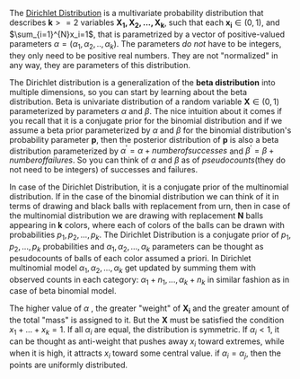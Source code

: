 The [Dirichlet Distribution](https://en.wikipedia.org/wiki/Dirichlet_distribution) is a multivariate probability distribution that describes $\mathbf{k}>=2$ variables $\mathbf{X_1,X_2,...,X_k}$, such that each $\mathbf{x_i} \in (0,1)$, and $\sum_{i=1}^{N}x_i=1$, that is parametrized by a vector of positive-valued parameters $\alpha=(\alpha_1,\alpha_2,..,\alpha_k)$. The parameters *do not* have to be integers, they only need to be positive real numbers. They are not "normalized" in any way, they are parameters of this distribution.

The Dirichlet distribution is a generalization of the **beta distribution** into multiple dimensions, so you can start by learning about the beta distribution. Beta is univariate distribution of a random variable $\mathbf{X} \in (0,1)$ parameterized by parameters $\alpha$ and $\beta$. The nice intuition about it comes if you recall that it is a conjugate prior for the binomial distribution and if we assume a beta prior parameterized by $\alpha$ and $\beta$ for the binomial distribution's probability parameter $\mathbf{p}$, then the posterior distribution of $\mathbf{p}$ is also a beta distribution parameterized by $\alpha^{'}=\alpha + number of successes$ and $\beta^{'}=\beta+number of failures$. So you can think of $\alpha$ and $\beta$ as of *pseudocounts*(they do not need to be integers) of successes and failures.

In case of the Dirichlet Distribution, it is a conjugate prior of the multinomial distribution. If in the case of the binomial distribution we can think of it in terms of drawing and black balls with replacement from urn, then in case of the multinomial distribution we are drawing with replacement $\mathbf{N}$ balls appearing in $\mathbf{k}$ colors, where each of colors of the balls can be drawn with probabilities $p_1,p_2,...,p_k$. The Dirichlet Distribution is a conjugate prior of $p_1,p_2,...,p_k$ probabilities and $\alpha_1,\alpha_2,...,\alpha_k$ parameters can be thought as pesudocounts of balls of each color assumed a priori. In Dirichlet multinomial model $\alpha_1,\alpha_2,...,\alpha_k$ get updated by summing them with observed counts in each category: $\alpha_1 + n_1, ...,\alpha_k + n_k$ in similar fashion as in case of beta binomial model.

The higher value of $\alpha$ , the greater "weight" of $\mathbf{X_i}$ and the greater amount of the total "mass" is assigned to it. But the $\mathbf{X}$ must be satisfied the condition $x_1+...+x_k=1$. If all $\alpha_i$ are equal, the distribution is symmetric. If $\alpha_i<1$, it can be thought as anti-weight that pushes away $x_i$ toward extremes, while when it is high, it attracts $x_i$ toward some central value. if $\alpha_i = \alpha_j$, then the points are uniformly distributed. 
